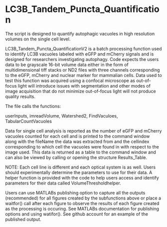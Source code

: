 # LC3B_Tandem_Puncta_Quantification
The script is designed to quantify autophagic vacuoles in high resolution volumes on the single cell level.

LC3B_Tandem_Puncta_QuantificationV2 is a batch processing function used to identify LC3B vacuoles labeled with eGFP and mCherry signals and is designed for researchers investigating autophagy. Code expects the users data to be grayscale 16-bit volume data either in the form of multidimensional tiff stacks or ND2 files with three channels corresponding to the eGFP, mCherry and nuclear marker for mammalian cells. Data used to test this function was acquired using a confocal microscope as out-of-focus light will introduce issues with segmentation and other modes of image acquisition that do not minimize out-of-focus light will not produce quality results. 

The file calls the functions:

userInputs, imreadVolume, Watershed2, FindVaculoes, TabularCountVacuoles

Data for single cell analysis is reported as the number of eGFP and mCherry vacuoles counted for each cell and is printed to the command window along with the fileName the data was extracted from and the cellindex corresponding to which cell the vacuoles were found in with respect to the image used. This data is returned as a table to the command window and can 
also be viewed by calling or opening the structure Results_Table. 

NOTE: Each cell line is different and each optical system is as well. Users should experimentally determine the parameters to use for their data. A helper function is provided with the code to help users access and identify parameters for their data called  VolumeThresholdhelper. 

Users can use MATLABs publishing option to capture all the outputs (recommended) for all figures created by the subfunctions above or place a waitfor() call after each figure to observe the results of each figure created as the processing is occuring. See MATLABs documentation for publishing options and using watifor(). See github account for an example 
of the published output. 
